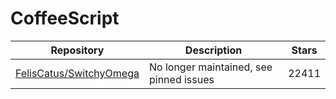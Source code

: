 # CoffeeScript

| Repository                                                            | Description                             | Stars |
| --------------------------------------------------------------------- | --------------------------------------- | ----- |
| [FelisCatus/SwitchyOmega](https://github.com/FelisCatus/SwitchyOmega) | No longer maintained, see pinned issues | 22411 |
